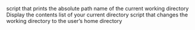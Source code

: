 script that prints the absolute path name of the current working directory
Display the contents list of your current directory
script that changes the working directory to the user’s home directory

